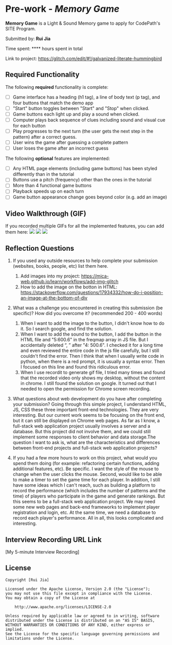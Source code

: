 # Pre-work - *Memory Game*

**Memory Game** is a Light & Sound Memory game to apply for CodePath's SITE Program. 

Submitted by: **Rui Jia**

Time spent: **** hours spent in total

Link to project:  https://glitch.com/edit/#!/galvanized-literate-hummingbird

## Required Functionality

The following **required** functionality is complete:

* [ ] Game interface has a heading (h1 tag), a line of body text (p tag), and four buttons that match the demo app
* [ ] "Start" button toggles between "Start" and "Stop" when clicked. 
* [ ] Game buttons each light up and play a sound when clicked. 
* [ ] Computer plays back sequence of clues including sound and visual cue for each button
* [ ] Play progresses to the next turn (the user gets the next step in the pattern) after a correct guess. 
* [ ] User wins the game after guessing a complete pattern
* [ ] User loses the game after an incorrect guess

The following **optional** features are implemented:

* [ ] Any HTML page elements (including game buttons) has been styled differently than in the tutorial
* [ ] Buttons use a pitch (frequency) other than the ones in the tutorial
* [ ] More than 4 functional game buttons
* [ ] Playback speeds up on each turn
* [ ] Game button appearance change goes beyond color (e.g. add an image)

## Video Walkthrough (GIF)

If you recorded multiple GIFs for all the implemented features, you can add them here:
![](http://g.recordit.co/7BJ8XSMSnQ.gif)
![](http://g.recordit.co/0rYIIM9Osc.gif)
![](http://g.recordit.co/g6kSzQIUVd.gif)


## Reflection Questions
1. If you used any outside resources to help complete your submission (websites, books, people, etc) list them here. 
   
   1) Add images into my project: https://mica-web.github.io/learn/workflows/add-img-glitch
   2) How to add the image on the botton in HTML: https://stackoverflow.com/questions/17934332/how-do-i-position-an-image-at-the-bottom-of-div

2. What was a challenge you encountered in creating this submission (be specific)? How did you overcome it? (recommended 200 - 400 words) 
   1) When I want to add the image to the button, I didn't know how to do it. So I search google, and find the solution. 
   2) When I want to add the sound to the button, I add the button in the HTML file and "5:600.6" in the freqmap array in JS file.  But I accidentally deleted “, ” after "4: 500.6". I checked it for a long time and even reviewed the entire code in the js file carefully, but I still couldn't find the error.  Then I think that when I usually write code in python, when there is a red prompt, it is usually a syntax error. Then I focused on this line and found this ridiculous error.
   3) When I use recordit to generate gif file, I tried many times and found that the recorded video only shows my desktop, without the content in chrome. I still found the solution on google. It turned out that I needed to open the permission for Chrome screen recording.

3. What questions about web development do you have after completing your submission?
Going through this simple project, I understand HTML, JS, CSS these three important front-end technologies. They are very interesting. But our current work seems to be focusing on the front end, but it can still be displayed on Chrome web pages. As far as I know, a full-stack web application project usually involves a server and a database. But this project did not involve them, and we could still implement some responses to client behavior and data storage.The question I want to ask is, what are the characteristics and differences between front-end projects and full-stack web application projects?

4. If you had a few more hours to work on this project, what would you spend them doing (for example: refactoring certain functions, adding additional features, etc). Be specific.
I want the style of the mouse to change when the user clicks the mouse. Second, would like to be able to make a timer to set the game time for each player. In addition,  I still have some ideas which I can't reach, such as building a platform to record the performance (which includes the number of patterns and the time) of players who participate in the game and generate rankings. But this seems to be a full-stack web application project. We may need some new web pages and back-end frameworks to implement player registration and login, etc. At the same time, we need a database to record each player's performance. All in all, this looks complicated and interesting.

## Interview Recording URL Link

[My 5-minute Interview Recording]





## License

    Copyright [Rui Jia]

    Licensed under the Apache License, Version 2.0 (the "License");
    you may not use this file except in compliance with the License.
    You may obtain a copy of the License at

        http://www.apache.org/licenses/LICENSE-2.0

    Unless required by applicable law or agreed to in writing, software
    distributed under the License is distributed on an "AS IS" BASIS,
    WITHOUT WARRANTIES OR CONDITIONS OF ANY KIND, either express or implied.
    See the License for the specific language governing permissions and
    limitations under the License.
